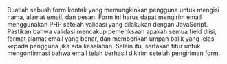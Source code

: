 Buatlah sebuah form kontak yang memungkinkan pengguna untuk mengisi nama, alamat email, dan pesan. Form ini harus dapat mengirim email menggunakan PHP setelah validasi yang dilakukan dengan JavaScript. Pastikan bahwa validasi mencakup pemeriksaan apakah semua field diisi, format alamat email yang benar, dan memberikan umpan balik yang jelas kepada pengguna jika ada kesalahan. Selain itu, sertakan fitur untuk mengonfirmasi bahwa email telah berhasil dikirim setelah pengiriman form.